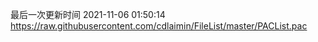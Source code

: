 最后一次更新时间 2021-11-06 01:50:14
https://raw.githubusercontent.com/cdlaimin/FileList/master/PACList.pac

